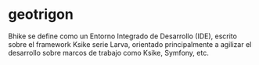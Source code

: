# geotrigon
Bhike se define como un Entorno Integrado de Desarrollo (IDE), escrito sobre el framework Ksike serie Larva, orientado principalmente a agilizar el desarrollo sobre marcos de trabajo como Ksike, Symfony, etc.
